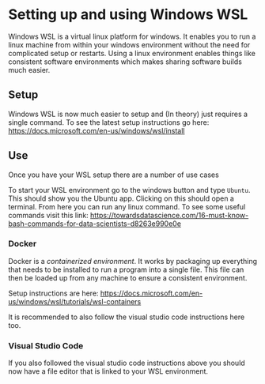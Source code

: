 # Setting up and using Windows WSL

Windows WSL is a virtual linux platform for windows. It enables you to run a linux machine from within your windows environment without the need for complicated setup or restarts.
Using a linux environment enables things like consistent software environments which makes sharing software builds much easier.

## Setup

Windows WSL is now much easier to setup and (In theory) just requires a single command. To see the latest setup instructions go here: https://docs.microsoft.com/en-us/windows/wsl/install

## Use

Once you have your WSL setup there are a number of use cases

To start your WSL environment go to the windows button and type `Ubuntu`. This should show you the Ubuntu app. Clicking on this should open a terminal.
From here you can run any linux command. To see some useful commands visit this link: https://towardsdatascience.com/16-must-know-bash-commands-for-data-scientists-d8263e990e0e

### Docker

Docker is a *containerized environment*. It works by packaging up everything that needs to be installed to run a program into a single file. This file can then be loaded up from any machine to ensure a consistent environment.

Setup instructions are here: https://docs.microsoft.com/en-us/windows/wsl/tutorials/wsl-containers

It is recommended to also follow the visual studio code instructions here too.

### Visual Studio Code

If you also followed the visual studio code instructions above you should now have a file editor that is linked to your WSL environment.
